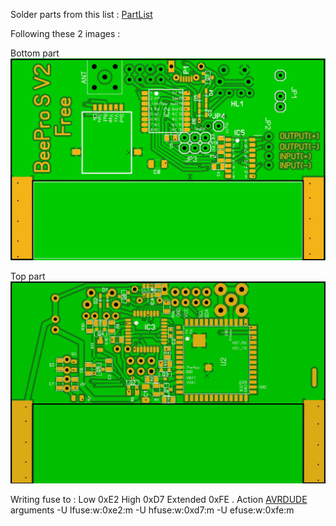 Solder parts from this list : [PartList](/Hardware/PartList.txt)

Following these 2 images :

Bottom part ![Bottom Side](/images/pcbBottom.jpeg)

Top part ![Up Side](/images/pcbUp.jpeg)

Writing fuse to : Low 0xE2 High 0xD7 Extended 0xFE . Action [AVRDUDE](http://www.nongnu.org/avrdude/) arguments -U lfuse:w:0xe2:m -U hfuse:w:0xd7:m -U efuse:w:0xfe:m
